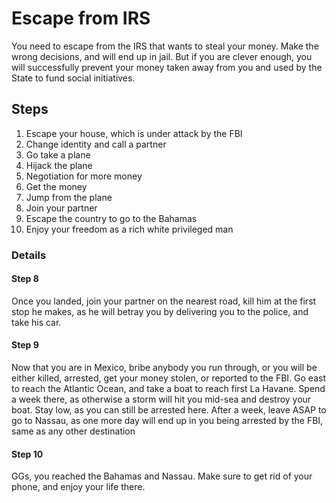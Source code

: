 # Escape from IRS

You need to escape from the IRS that wants to steal your money. Make the wrong decisions, and will end up in jail. But if you are clever enough, you will successfully prevent your money taken away from you and used by the State to fund social initiatives.

## Steps

1. Escape your house, which is under attack by the FBI
2. Change identity and call a partner
3. Go take a plane
4. Hijack the plane
5. Negotiation for more money
6. Get the money
7. Jump from the plane
8. Join your partner
9. Escape the country to go to the Bahamas
10. Enjoy your freedom as a rich white privileged man

### Details

#### Step 8

Once you landed, join your partner on the nearest road, kill him at the first stop he makes, as he will betray you by delivering you to the police, and take his car.

#### Step 9

Now that you are in Mexico, bribe anybody you run through, or you will be either killed, arrested, get your money stolen, or reported to the FBI. Go east to reach the Atlantic Ocean, and take a boat to reach first La Havane. Spend a week there, as otherwise a storm will hit you mid-sea and destroy your boat. Stay low, as you can still be arrested here. After a week, leave ASAP to go to Nassau, as one more day will end up in you being arrested by the FBI, same as any other destination

#### Step 10

GGs, you reached the Bahamas and Nassau. Make sure to get rid of your phone, and enjoy your life there.
